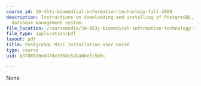 ```yaml
---
course_id: 20-453j-biomedical-information-technology-fall-2008
description: Instructions on downloading and installing of PostgreSQL, an object-relational
  database management system.
file_location: /coursemedia/20-453j-biomedical-information-technology-fall-2008/b3f88920ed478e705bc52babbefc5b5c_postgresql_user_.pdf
file_type: application/pdf
layout: pdf
title: PostgreSQL Mini Installation User Guide
type: course
uid: b3f88920ed478e705bc52babbefc5b5c

---
```

None